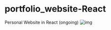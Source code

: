 # portfolio_website-React
 Personal Website in React (ongoing)
 ![img](https://i.ibb.co/KbyN5HK/img1.png)
